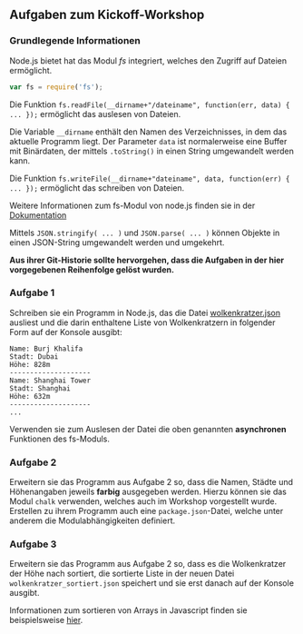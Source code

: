 ## Aufgaben zum Kickoff-Workshop
### Grundlegende Informationen
Node.js bietet hat das Modul _fs_ integriert, welches den Zugriff auf Dateien ermöglicht.

```javascript
var fs = require('fs');
```

Die Funktion `fs.readFile(__dirname+"/dateiname", function(err, data) { ... });` ermöglicht das auslesen von Dateien.

Die Variable `__dirname` enthält den Namen des Verzeichnisses, in dem das aktuelle Programm liegt. Der Parameter `data` ist normalerweise eine Buffer mit Binärdaten, der mittels `.toString()` in einen String umgewandelt werden kann.

Die Funktion `fs.writeFile(__dirname+"dateiname", data, function(err) { ... });` ermöglicht das schreiben von Dateien.

Weitere Informationen zum fs-Modul von node.js finden sie in der [Dokumentation](https://nodejs.org/api/fs.html)

Mittels `JSON.stringify( ... )` und `JSON.parse( ... )` können Objekte in einen JSON-String umgewandelt werden und umgekehrt.


**Aus ihrer Git-Historie sollte hervorgehen, dass die Aufgaben in der hier vorgegebenen Reihenfolge gelöst wurden.**
### Aufgabe 1
Schreiben sie ein Programm in Node.js, das die Datei [wolkenkratzer.json](wolkenkratzer.json) ausliest und die darin enthaltene Liste von Wolkenkratzern in folgender Form auf der Konsole ausgibt:

```
Name: Burj Khalifa
Stadt: Dubai
Höhe: 828m
--------------------
Name: Shanghai Tower
Stadt: Shanghai
Höhe: 632m
--------------------
...
```

Verwenden sie zum Auslesen der Datei die oben genannten **asynchronen** Funktionen des fs-Moduls.

### Aufgabe 2
Erweitern sie das Programm aus Aufgabe 2 so, dass die Namen, Städte und Höhenangaben jeweils **farbig** ausgegeben werden. Hierzu können sie das Modul ```chalk``` verwenden, welches auch im Workshop vorgestellt wurde. Erstellen zu ihrem Programm auch eine ```package.json```-Datei, welche unter anderem die Modulabhängigkeiten definiert.

### Aufgabe 3
Erweitern sie das Programm aus Aufgabe 2 so, dass es die Wolkenkratzer der Höhe nach sortiert, die sortierte Liste in der neuen Datei `wolkenkratzer_sortiert.json` speichert und sie erst danach auf der Konsole ausgibt.

Informationen zum sortieren von Arrays in Javascript finden sie beispielsweise [hier](https://developer.mozilla.org/en-US/docs/Web/JavaScript/Reference/Global_Objects/Array/sort).
